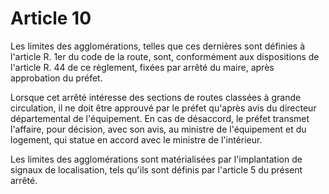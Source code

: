 # Article 10

Les limites des agglomérations, telles que ces dernières sont définies à l'article R. 1er du code de la route, sont, conformément aux dispositions de l'article R. 44 de ce règlement, fixées par arrêté du maire, après approbation du préfet.

Lorsque cet arrêté intéresse des sections de routes classées à grande circulation, il ne doit être approuvé par le préfet qu'après avis du directeur départemental de l'équipement. En cas de désaccord, le préfet transmet l'affaire, pour décision, avec son avis, au ministre de l'équipement et du logement, qui statue en accord avec le ministre de l'intérieur.

Les limites des agglomérations sont matérialisées par l'implantation de signaux de localisation, tels qu'ils sont définis par l'article 5 du présent arrêté.
